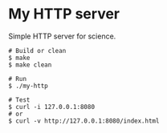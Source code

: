 # My HTTP server

Simple HTTP server for science.

```
# Build or clean
$ make
$ make clean

# Run
$ ./my-http

# Test
$ curl -i 127.0.0.1:8080
# or
$ curl -v http://127.0.0.1:8080/index.html
```